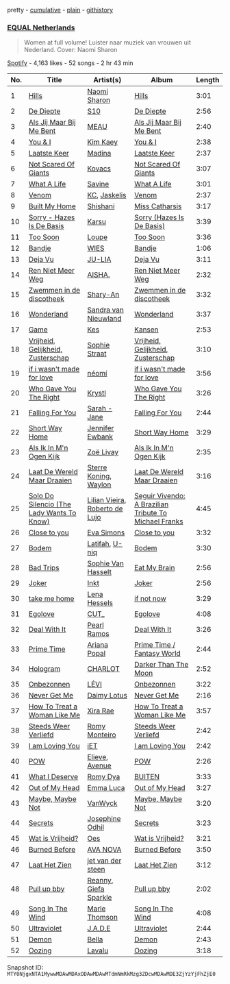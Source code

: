 pretty - [cumulative](/playlists/cumulative/37i9dQZF1DXaXn0hGbmLLg.md) - [plain](/playlists/plain/37i9dQZF1DXaXn0hGbmLLg) - [githistory](https://github.githistory.xyz/mackorone/spotify-playlist-archive/blob/main/playlists/plain/37i9dQZF1DXaXn0hGbmLLg)

### [EQUAL Netherlands](https://open.spotify.com/playlist/37i9dQZF1DXaXn0hGbmLLg)

> Women at full volume! Luister naar muziek van vrouwen uit Nederland\. Cover: Naomi Sharon

[Spotify](https://open.spotify.com/user/spotify) - 4,163 likes - 52 songs - 2 hr 43 min

| No. | Title | Artist(s) | Album | Length |
|---|---|---|---|---|
| 1 | [Hills](https://open.spotify.com/track/2PCdovP3wSlSS73NOtopJI) | [Naomi Sharon](https://open.spotify.com/artist/27WVFBOddxovimxMmBN4fb) | [Hills](https://open.spotify.com/album/6vbnNu3cvLpiYLNxDnQYi0) | 3:01 |
| 2 | [De Diepte](https://open.spotify.com/track/7uQ7e7nzbtyX87eIYHpj6Z) | [S10](https://open.spotify.com/artist/1zT9SWCzN45r7oVhy0VYLK) | [De Diepte](https://open.spotify.com/album/6XAKVt3CT7r1Zf0uiMWt7o) | 2:56 |
| 3 | [Als Jij Maar Bij Me Bent](https://open.spotify.com/track/3x599jtfaReHmd6Ba77PD0) | [MEAU](https://open.spotify.com/artist/2F3Mdh2idBVOiMTxXoxc10) | [Als Jij Maar Bij Me Bent](https://open.spotify.com/album/0G8o3ih2VPgnY1RUPnu5ck) | 2:40 |
| 4 | [You & I](https://open.spotify.com/track/4naueqYpTPhMq2Ed5ZclZU) | [Kim Kaey](https://open.spotify.com/artist/29c2vtSHCC1QvGh29zEfpy) | [You & I](https://open.spotify.com/album/16AC6NOZKvlPxDVbOph1c3) | 2:38 |
| 5 | [Laatste Keer](https://open.spotify.com/track/2QQNSYB5JAQhGZP4MifEE4) | [Madina](https://open.spotify.com/artist/0y4l7r6TBlGR78AVAXdMuI) | [Laatste Keer](https://open.spotify.com/album/0H05tmYEQR1jEMVq7AMbDO) | 2:37 |
| 6 | [Not Scared Of Giants](https://open.spotify.com/track/5DVYo0sNid98SeA0EXyivn) | [Kovacs](https://open.spotify.com/artist/62peb1sKdVJQD00xYvMCKF) | [Not Scared Of Giants](https://open.spotify.com/album/5jy2cqP5tmJOzbsUY1YoO4) | 3:07 |
| 7 | [What A Life](https://open.spotify.com/track/5AaA9XKKc7AKL370qVeWQv) | [Savine](https://open.spotify.com/artist/7n0hWtsxPEDc5ZjuKvbybc) | [What A Life](https://open.spotify.com/album/3G6dOOzgGUnq9iR8Ee6vaR) | 3:01 |
| 8 | [Venom](https://open.spotify.com/track/3bSlZwO8QKTF9eBkTtYJzb) | [KC](https://open.spotify.com/artist/3STIe3ZmArSpfSUD6lZuCv), [Jaskelis](https://open.spotify.com/artist/7IAxIlRjuMYFYTA36axW91) | [Venom](https://open.spotify.com/album/0yGkAoeBAUNYLb5Z86mqM9) | 2:37 |
| 9 | [Built My Home](https://open.spotify.com/track/6FIC1Y4IpNssSMNGRdmKf7) | [Shishani](https://open.spotify.com/artist/255ZPAkvfPjmKwPj4mC48B) | [Miss Catharsis](https://open.spotify.com/album/3PoGDb50l4mcpZTlLT0zlz) | 3:17 |
| 10 | [Sorry \- Hazes Is De Basis](https://open.spotify.com/track/3PZVI16GCYpCXvweN25Tln) | [Karsu](https://open.spotify.com/artist/0rRu3Co1oQ6Ce3yz7btJzB) | [Sorry \(Hazes Is De Basis\)](https://open.spotify.com/album/6N088G30v9udUPQtMzP48M) | 3:39 |
| 11 | [Too Soon](https://open.spotify.com/track/34T0abSP9z74RGrKpXO3Rl) | [Loupe](https://open.spotify.com/artist/23n2oObsIrvqtcOVwhyT3o) | [Too Soon](https://open.spotify.com/album/6KlAfAHTriZMckEqpR9hd8) | 3:36 |
| 12 | [Bandje](https://open.spotify.com/track/7dv4k3LwgNxdlbWzIdYpNg) | [WIES](https://open.spotify.com/artist/4kswme1Kl2NXRCJ326f14n) | [Bandje](https://open.spotify.com/album/6cA0xChJfT5O97G7K4kxFi) | 1:06 |
| 13 | [Deja Vu](https://open.spotify.com/track/7hFDn5y28zBOs7AikjpiFS) | [JU\-LIA](https://open.spotify.com/artist/3yiyvhlHgefS4Flk1FUAGK) | [Deja Vu](https://open.spotify.com/album/6BH4OFr6WPG4oDEUBrTakd) | 3:11 |
| 14 | [Ren Niet Meer Weg](https://open.spotify.com/track/7gNDIu99d2TlqjhAsZsW9o) | [AISHA.](https://open.spotify.com/artist/5UpppF0nILJOYwXkRCgieY) | [Ren Niet Meer Weg](https://open.spotify.com/album/4zNfbNu4JNDctWN5SoNrVE) | 2:32 |
| 15 | [Zwemmen in de discotheek](https://open.spotify.com/track/75FtTQFjW9sZ2CYSFyTeX3) | [Shary\-An](https://open.spotify.com/artist/4YJo8C4fQjZXRewIuH6rnc) | [Zwemmen in de discotheek](https://open.spotify.com/album/1JW7eKwEfzViFzpa1Y4Vrq) | 3:32 |
| 16 | [Wonderland](https://open.spotify.com/track/2T8Gx2EZbaok1Fqhb7S70h) | [Sandra van Nieuwland](https://open.spotify.com/artist/255PaovXNzjBcODZn42QgC) | [Wonderland](https://open.spotify.com/album/4df1Ma1ijUKy8BkagC0Ool) | 3:37 |
| 17 | [Game](https://open.spotify.com/track/4ZX75y6ofpoDmqnPiRhYAg) | [Kes](https://open.spotify.com/artist/1lMqPztKuO3DBB64uGJGr0) | [Kansen](https://open.spotify.com/album/7hfb58aq3qi7R9onlDPncm) | 2:53 |
| 18 | [Vrijheid, Gelijkheid, Zusterschap](https://open.spotify.com/track/06CNU0e5uVwop9SX8zrEjB) | [Sophie Straat](https://open.spotify.com/artist/6SU1jFBqw4tZJQDT8iQ6Nw) | [Vrijheid, Gelijkheid, Zusterschap](https://open.spotify.com/album/4kWdV49W9BQVptLywlJtR9) | 3:10 |
| 19 | [if i wasn't made for love](https://open.spotify.com/track/0gTQHu2jECAp9qSw1t5dkr) | [néomí](https://open.spotify.com/artist/7bfwKXhmR1JF1PiBzaxY2b) | [if i wasn't made for love](https://open.spotify.com/album/3zLvfi1YxYdN0YwgIc8vDA) | 3:56 |
| 20 | [Who Gave You The Right](https://open.spotify.com/track/5t6IYCmM6KFyPLDQo2smtr) | [Krystl](https://open.spotify.com/artist/7eacKV5WqetV2IZTDrwKhi) | [Who Gave You The Right](https://open.spotify.com/album/3IEWVzWYms4ivv3cQ2xX8f) | 3:26 |
| 21 | [Falling For You](https://open.spotify.com/track/16NgwR6wwBy3luyvwuQlIB) | [Sarah \- Jane](https://open.spotify.com/artist/6lzX2w1Ibni9xPkGAutV7p) | [Falling For You](https://open.spotify.com/album/6xu6s8UqSVn6lsq0fu9Tm5) | 2:44 |
| 22 | [Short Way Home](https://open.spotify.com/track/5OEnDqWsnjQX40mrXasbDM) | [Jennifer Ewbank](https://open.spotify.com/artist/4u4FMpLyYiyJzP3AULKdO8) | [Short Way Home](https://open.spotify.com/album/5PrYy6erIV4oisdHhli0Er) | 3:29 |
| 23 | [Als Ik In M'n Ogen Kijk](https://open.spotify.com/track/4qQGMCuKoplAKXwnjUgIC4) | [Zoë Livay](https://open.spotify.com/artist/2avtvk1ZeiEf3wZ8dE8JfE) | [Als Ik In M'n Ogen Kijk](https://open.spotify.com/album/0fPAKHadHFEB84JCe7r4Ai) | 2:35 |
| 24 | [Laat De Wereld Maar Draaien](https://open.spotify.com/track/082BW5PFgLpzhJjnIqjAkU) | [Sterre Koning](https://open.spotify.com/artist/3vE2dQ30qWbC54d4K93zlB), [Waylon](https://open.spotify.com/artist/5iuXjsXsTXs8lwmqzsF6dZ) | [Laat De Wereld Maar Draaien](https://open.spotify.com/album/21PdUknhfCjsrXw5CDB7jB) | 3:16 |
| 25 | [Solo Do Silencio \(The Lady Wants To Know\)](https://open.spotify.com/track/0KLxehxOGZDu7t9J3jaYoS) | [Lilian Vieira](https://open.spotify.com/artist/5rp8SUtb8FSlDs0GWPoLz8), [Roberto de Lujo](https://open.spotify.com/artist/39bMbIqaOnqkgpcIX8AF02) | [Seguir Vivendo: A Brazilian Tribute To Michael Franks](https://open.spotify.com/album/5XhaXqDZNgMob6zkGvblLp) | 4:45 |
| 26 | [Close to you](https://open.spotify.com/track/1tLcXeUB81LqvdSt2GGnEI) | [Eva Simons](https://open.spotify.com/artist/2d6W4cnC5XsVOaxtgaj9hA) | [Close to you](https://open.spotify.com/album/1AuWUmClwCh7J3YstNrsrF) | 3:32 |
| 27 | [Bodem](https://open.spotify.com/track/376rfaZXtXjozGBr24zDJV) | [Latifah](https://open.spotify.com/artist/1a4DIEh9pp70HzDHgyjioB), [U\-niq](https://open.spotify.com/artist/15cp217nCdrUbiZ2m7wyAb) | [Bodem](https://open.spotify.com/album/3k1H0gOstvrMfIzBqtgdYd) | 3:30 |
| 28 | [Bad Trips](https://open.spotify.com/track/7a2KRk67zcgrJvCRCXNWCe) | [Sophie Van Hasselt](https://open.spotify.com/artist/3r68N4ZRD3j8AfGrGvhMVm) | [Eat My Brain](https://open.spotify.com/album/6nnhnOsILg9HXlSKUK5RSG) | 2:56 |
| 29 | [Joker](https://open.spotify.com/track/2RUs4ZAgiqwf7k4hFhYEX2) | [Inkt](https://open.spotify.com/artist/23QHt3jgvqWKAeJaNjp4dQ) | [Joker](https://open.spotify.com/album/0Gi0qCTe7gBTXvN07ah4D0) | 2:56 |
| 30 | [take me home](https://open.spotify.com/track/7izrPfZTVFravSf4QD1GNo) | [Lena Hessels](https://open.spotify.com/artist/6YBkOQlHylyrItGxWofF64) | [if not now](https://open.spotify.com/album/76fncJQX3lehZJDsQyNagF) | 3:29 |
| 31 | [Egolove](https://open.spotify.com/track/6whwKbR0CprFCb2j3RHKzV) | [CUT\_](https://open.spotify.com/artist/7HPVAGjCVDzP7xcNrkwgxL) | [Egolove](https://open.spotify.com/album/5Txm8EeujDX4mcaBtA4ZLJ) | 4:08 |
| 32 | [Deal With It](https://open.spotify.com/track/2sBLiwij4OAys1PrkKiUvt) | [Pearl Ramos](https://open.spotify.com/artist/4L8v7LCc2BtljMWBEvSgCh) | [Deal With It](https://open.spotify.com/album/1MuQbtRosElxFk80vXw5lG) | 3:26 |
| 33 | [Prime Time](https://open.spotify.com/track/1LEceLvclFRNP5DNzhY8Sm) | [Ariana Popal](https://open.spotify.com/artist/2KtR4fuIjdVu1h8slsENsD) | [Prime Time / Fantasy World](https://open.spotify.com/album/3PwObsRav92Gjv9Doa6yK4) | 2:44 |
| 34 | [Hologram](https://open.spotify.com/track/1Lt50yBnXw5XG1OK2Ccvvj) | [CHARLOT](https://open.spotify.com/artist/4jwyHfEELByxcUm6JEP5yC) | [Darker Than The Moon](https://open.spotify.com/album/0EiGls4B8qlJvpiQ4edA0k) | 2:52 |
| 35 | [Onbezonnen](https://open.spotify.com/track/3CHcnCF0AyR4u9ObtzGYyV) | [LÉVI](https://open.spotify.com/artist/55uKaOrWGIKOXbNrKGfvzL) | [Onbezonnen](https://open.spotify.com/album/4sqIku2fejm71NPbnWFkph) | 3:22 |
| 36 | [Never Get Me](https://open.spotify.com/track/5VnWpUW24kXMU47cV7nsaN) | [Daimy Lotus](https://open.spotify.com/artist/0st9WYbAji9jWuubd0HGDL) | [Never Get Me](https://open.spotify.com/album/2swsa4BBR10C1MNnXFzxqH) | 2:16 |
| 37 | [How To Treat a Woman Like Me](https://open.spotify.com/track/40rrlp3ug0QkMHIne1BCIp) | [Xira Rae](https://open.spotify.com/artist/24mMMlUoSTYz1itzzvF8LO) | [How To Treat a Woman Like Me](https://open.spotify.com/album/0ZwmifSdkKcm2ELuB5oqiF) | 3:57 |
| 38 | [Steeds Weer Verliefd](https://open.spotify.com/track/1tPRDFlVTtrHpdCqmfDxeb) | [Romy Monteiro](https://open.spotify.com/artist/7JPsdOU0xVePMa20YsbZdY) | [Steeds Weer Verliefd](https://open.spotify.com/album/6mA9P1h8VSIGfcC29v2ncK) | 2:42 |
| 39 | [I am Loving You](https://open.spotify.com/track/6FMZtfkHUp0QZO2UME4ySB) | [iET](https://open.spotify.com/artist/2GuATiljVZEklcnsXSB1sY) | [I am Loving You](https://open.spotify.com/album/7cwdFhKaO4QN1ZDKgJ3ap3) | 2:42 |
| 40 | [POW](https://open.spotify.com/track/48vd9ydFPBdd2vscQy6Uwi) | [Elieve](https://open.spotify.com/artist/1baKapVwDaPTbQvH9kCUkf), [Avenue](https://open.spotify.com/artist/5NBiiazDZXAGReVI4U3hPw) | [POW](https://open.spotify.com/album/5MluzRM5yG6HfhCzLXg1vx) | 2:26 |
| 41 | [What I Deserve](https://open.spotify.com/track/6Z5iFbHTkVpFKcqkzSEAqc) | [Romy Dya](https://open.spotify.com/artist/5gWzmnHTLNXz5CjOc0wAuK) | [BUITEN](https://open.spotify.com/album/4Y43RFTtsw26MfPtFzrNgy) | 3:33 |
| 42 | [Out of My Head](https://open.spotify.com/track/27Zg8fV2UqN5YIOVkXUlQD) | [Emma Luca](https://open.spotify.com/artist/3ijcW9QMa7wkBs1ACGpdcs) | [Out of My Head](https://open.spotify.com/album/3EcleDfCSprSqwtPNLiXF6) | 3:27 |
| 43 | [Maybe, Maybe Not](https://open.spotify.com/track/1rDkFbHS0krhKweIL6ogTB) | [VanWyck](https://open.spotify.com/artist/113MK4jDLZQiDOe1r18Qdb) | [Maybe, Maybe Not](https://open.spotify.com/album/453ui3VLbh97vpNlo5YEAf) | 3:20 |
| 44 | [Secrets](https://open.spotify.com/track/03YZr8xCHGerXLVbjqG9BZ) | [Josephine Odhil](https://open.spotify.com/artist/3dBiZ9QHHuXQhb1Ni8BAYl) | [Secrets](https://open.spotify.com/album/6Dx4o3lB3rUkv3Bx4JPSAZ) | 3:23 |
| 45 | [Wat is Vrijheid?](https://open.spotify.com/track/3MTa1XXGr5jXy8dWoQvzPC) | [Oes](https://open.spotify.com/artist/17zOmLVLL0OmDYJGkcJhA0) | [Wat is Vrijheid?](https://open.spotify.com/album/4DWHEHmB4MURDKqhzm2mqw) | 3:21 |
| 46 | [Burned Before](https://open.spotify.com/track/4yr247lMB414CuGfL7wPPo) | [AVA NOVA](https://open.spotify.com/artist/3F7A0HJo5EKQKQ01Fv1TxW) | [Burned Before](https://open.spotify.com/album/35CKyoFGNdCOiIiY9qfvm0) | 3:50 |
| 47 | [Laat Het Zien](https://open.spotify.com/track/6qs58FKsTWA8kO84SGmrZI) | [jet van der steen](https://open.spotify.com/artist/60bPC311AlvVdIzqQZyeHo) | [Laat Het Zien](https://open.spotify.com/album/5BX3ZAudCWe1Gn8oTBi34t) | 3:12 |
| 48 | [Pull up bby](https://open.spotify.com/track/7L4qdl8b1fuf6KgwBGtLUt) | [Reanny](https://open.spotify.com/artist/5tWcufVAXq2gkxkfo8vWYd), [Giefa Sparkle](https://open.spotify.com/artist/3mqzTvW2KgKL0cVKtFMwyh) | [Pull up bby](https://open.spotify.com/album/2DzKJVJtYnOCPvzN9AgVkb) | 2:02 |
| 49 | [Song In The Wind](https://open.spotify.com/track/5AzsjrCnvvjlukppYCsfyD) | [Marle Thomson](https://open.spotify.com/artist/0QQXt83k6HdOLRfGmiAZwY) | [Song In The Wind](https://open.spotify.com/album/2ZFjS3P4AtWyGc50Cg6jmP) | 4:08 |
| 50 | [Ultraviolet](https://open.spotify.com/track/7HcDisLniUkYzQa2kpq80O) | [J.A.D.E](https://open.spotify.com/artist/286YnD3iVn80KxG43TyBHH) | [Ultraviolet](https://open.spotify.com/album/5FV31Rah3WYlSjRYKYrDxS) | 2:44 |
| 51 | [Demon](https://open.spotify.com/track/38DBndJz3GMCZDjJw9MDW1) | [Bella](https://open.spotify.com/artist/4ny2jX3s8drdHQJv2UMrzi) | [Demon](https://open.spotify.com/album/1dQllywx4mhzG7jZHrR5JP) | 2:43 |
| 52 | [Oozing](https://open.spotify.com/track/3nvmvTtPRTw3GsU2M504AE) | [Lavalu](https://open.spotify.com/artist/0hCy2KmMfg9gACJWGxu2Bq) | [Oozing](https://open.spotify.com/album/3kcYf2nmtOoBeRS9JobNg2) | 3:18 |

Snapshot ID: `MTY0NjgxNTA1MywwMDAwMDAxODAwMDAwMTdmNmRkMzg3ZDcwMDAwMDE3ZjYzYjFhZjE0`